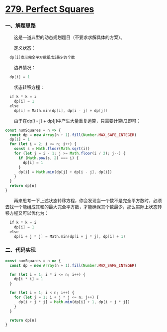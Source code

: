 # [279. Perfect Squares](https://leetcode.com/problems/perfect-squares/)

### 一、解题思路

  &emsp;&emsp;这是一道典型的动态规划题目（不要求求解具体的方案）。

  &emsp;&emsp;定义状态：

```s
  dp[i]表示完全平方数组成i最少的个数
```

  &emsp;&emsp;边界情况：

```s
  dp[i] = 1
```

  &emsp;&emsp;状态转移方程：

```s
  if k * k = i 
    dp[i] = 1
  else
    dp[i] = Math.min(dp[i], dp[i - j] + dp[j])
```

  &emsp;&emsp;由于在dp[i - j] + dp[j]中产生大量重复运算，只需要计算i/2即可：

```JavaScript
const numSquares = n => {
  const dp = new Array(n + 1).fill(Number.MAX_SAFE_INTEGER)
  dp[1] = 1
  for (let i = 2; i <= n; i++) {
    const s = Math.floor(Math.sqrt(i))
    for (let j = i - 1; j >= Math.floor(i / 2); j--) {
      if (Math.pow(s, 2) === i) {
        dp[i] = 1
      }
      dp[i] = Math.min(dp[j] + dp[i - j], dp[i])
    }
  }
  return dp[n]
}
```

  &emsp;&emsp;再来思考一下上述状态转移方程，你会发现当一个数不是完全平方数时，必须去找一个能组成其和的最大完全平方数，才能确保其个数最少，那么实际上状态转移方程又可以优化为：

```s
  if k * k = i
    dp[i] = 1
  else
    dp[i + j * j] = Math.min(dp[i + j * j], dp[i] + 1)
```

### 二、代码实现

```JavaScript
const numSquares = n => {
  const dp = new Array(n + 1).fill(Number.MAX_SAFE_INTEGER)

  for (let i = 1; i * i <= n; i++) {
    dp[i * i] = 1
  }

  for (let i = 1; i < n; i++) {
    for (let j = 1; i + j * j <= n; j++) {
      dp[i + j * j] = Math.min(dp[i] + 1, dp[i + j * j])
    }
  }

  return dp[n]
}
```
